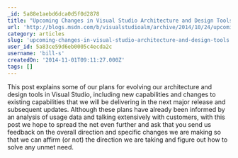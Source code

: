 ```yaml
---
_id: 5a88e1aebd6dca0d5f0d2878
title: "Upcoming Changes in Visual Studio Architecture and Design Tools"
url: 'http://blogs.msdn.com/b/visualstudioalm/archive/2014/10/24/upcoming-changes-in-visual-studio-architecture-and-design-tools.aspx'
category: articles
slug: 'upcoming-changes-in-visual-studio-architecture-and-design-tools'
user_id: 5a83ce59d6eb0005c4ecda2c
username: 'bill-s'
createdOn: '2014-11-01T09:11:27.000Z'
tags: []
---
```


This post explains some of our plans for evolving our architecture and design tools in Visual Studio, including new capabilities and changes to existing capabilities that we will be delivering in the next major release and subsequent updates. Although these plans have already been informed by an analysis of usage data and talking extensively with customers, with this post we hope to spread the net even further and ask that you send us feedback on the overall direction and specific changes we are making so that we can affirm (or not) the direction we are taking and figure out how to solve any unmet need.
